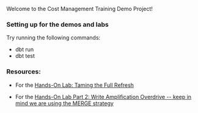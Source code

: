Welcome to the Cost Management Training Demo Project!


### Setting up for the demos and labs

Try running the following commands:
- dbt run
- dbt test


### Resources:
- For the [Hands-On Lab: Taming the Full Refresh](https://docs.getdbt.com/docs/build/incremental-models#filtering-rows-on-an-incremental-run)

- For the [Hands-On Lab Part 2: Write Amplification Overdrive -- keep in mind we are using the MERGE strategy](https://docs.getdbt.com/reference/resource-configs/vertica-configs#using-the-incremental_strategy-config-parameter)
